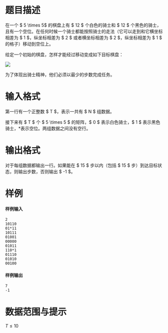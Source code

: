 
# 题目描述

在一个 $ 5 \times 5$ 的棋盘上有 $ 12 $ 个白色的骑士和 $ 12 $ 个黑色的骑士， 且有一个空位。在任何时候一个骑士都能按照骑士的走法（它可以走到和它横坐标相差为 $ 1 $，纵坐标相差为 $ 2 $ 或者横坐标相差为 $ 2 $，纵坐标相差为 $ 1 $ 的格子）移动到空位上。

给定一个初始的棋盘，怎样才能经过移动变成如下目标棋盘：

<img src="/source/loj/2151/img/aHR0cHM6Ly9vb28uMG8wLm9vby8yMDE3LzA0LzI4LzU5MDIzOGY2ZDUxNjYuanBn.jpg">

为了体现出骑士精神，他们必须以最少的步数完成任务。

# 输入格式

第一行有一个正整数 $ T $，表示一共有 $ N $ 组数据。

接下来有 $ T $ 个 $ 5 \times 5 $ 的矩阵，$ 0 $ 表示白色骑士，$ 1 $ 表示黑色骑士，*表示空位。两组数据之间没有空行。

# 输出格式

对于每组数据都输出一行。如果能在 $ 15 $ 步以内（包括 $ 15 $ 步）到达目标状态，则输出步数，否则输出 $ -1 $。

# 样例

#### 样例输入
```plain
2
10110
01*11
10111
01001
00000
01011
110*1
01110
01010
00100
```

#### 样例输出
```plain
7
-1
```

# 数据范围与提示

$T \leq 10$

